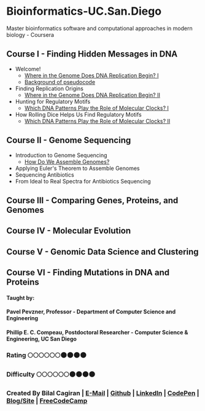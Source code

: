 # Bioinformatics-UC.San.Diego
Master bioinformatics software and computational approaches in modern biology - Coursera

## Course I - Finding Hidden Messages in DNA
* Welcome!
  * [Where in the Genome Does DNA Replication Begin? I](http://bioinformaticsalgorithms.com/faqs/replication.html)
  * [Background of pseudocode](http://bioinformaticsalgorithms.com/excerpt/Pseudocode.pdf)
* Finding Replication Origins
  * [Where in the Genome Does DNA Replication Begin? II](http://bioinformaticsalgorithms.com/faqs/replication.html#week2)
* Hunting for Regulatory Motifs
  * [Which DNA Patterns Play the Role of Molecular Clocks? I](http://bioinformaticsalgorithms.com/faqs/motifs.html)
* How Rolling Dice Helps Us Find Regulatory Motifs
  * [Which DNA Patterns Play the Role of Molecular Clocks? II](http://bioinformaticsalgorithms.com/faqs/motifs.html#week4)
  
## Course II - Genome Sequencing
* Introduction to Genome Sequencing
  * [How Do We Assemble Genomes?](http://bioinformaticsalgorithms.com/faqs/assembly.html#week1)
* Applying Euler's Theorem to Assemble Genomes
* Sequencing Antibiotics
* From Ideal to Real Spectra for Antibiotics Sequencing

## Course III - Comparing Genes, Proteins, and Genomes
## Course IV - Molecular Evolution
## Course V - Genomic Data Science and Clustering
## Course VI - Finding Mutations in DNA and Proteins 

#### Taught by: 
#### Pavel Pevzner, Professor - Department of Computer Science and Engineering 
#### Phillip E. C. Compeau, Postdoctoral Researcher - Computer Science & Engineering, UC San Diego

### Rating :full_moon::full_moon::full_moon::full_moon::full_moon::full_moon::new_moon::new_moon::new_moon::new_moon:
### Difficulty :full_moon::full_moon::full_moon::full_moon::full_moon::full_moon::new_moon::new_moon::new_moon::new_moon:

### Created By Bilal Cagiran | [E-Mail](mailto:bcagiran@hotmail.com) | [Github](https://github.com/extwiii/) | [LinkedIn](https://linkedin.com/in/bilalcagiran) | [CodePen](http://codepen.io/extwiii/) | [Blog/Site](http://bilalcagiran.com) | [FreeCodeCamp](https://www.freecodecamp.com/extwiii) 
